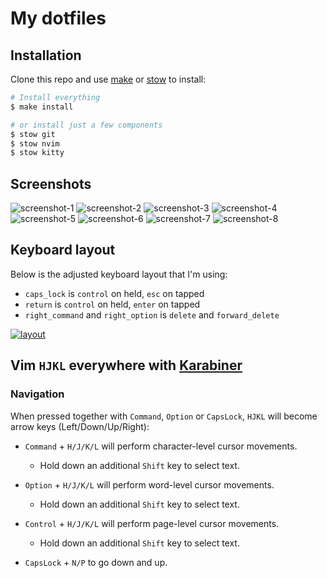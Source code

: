 # My dotfiles

## Installation

Clone this repo and use [make](https://www.gnu.org/software/make/) or
[stow](https://www.gnu.org/software/stow/) to install:

```bash
# Install everything
$ make install

# or install just a few components
$ stow git
$ stow nvim
$ stow kitty
```

## Screenshots

![screenshot-1](screenshots/1.png)
![screenshot-2](screenshots/2.png)
![screenshot-3](screenshots/3.png)
![screenshot-4](screenshots/4.png)
![screenshot-5](screenshots/5.png)
![screenshot-6](screenshots/6.png)
![screenshot-7](screenshots/7.png)
![screenshot-8](screenshots/8.png)

## Keyboard layout

Below is the adjusted keyboard layout that I'm using:

- `caps_lock` is `control` on held, `esc` on tapped
- `return` is `control` on held, `enter` on tapped
- `right_command` and `right_option` is `delete` and `forward_delete`

[![layout](karabiner/apple_keyboard.png)][1]

[1]: http://www.keyboard-layout-editor.com/##@_backcolor=%23dbdbdb&name=Apple%20Wireless%20Keyboard&author=Alistair%20Calder&radii=6px%206px%2012px%2012px%20%2F%2F%2018px%2018px%2012px%2012px&css=%2F@import%20url(http%2F:%2F%2F%2F%2Ffonts.googleapis.com%2F%2Fcss%3Ffamily%2F=Varela+Round)%2F%3B%0A%0A%23keyboard-bg%20%7B%20%0A%20%20%20%20background-image%2F:%20linear-gradient(to%20bottom,%20rgba(0,0,0,0.5)%200%25,%20rgba(0,0,0,0)%204%25,%20rgba(255,255,255,0.3)%206%25,%20rgba(0,0,0,0)%2010%25),%20%0A%20%20%20%20%20%20%20%20%20%20%20%20%20%20%20%20%20%20%20%20%20%20linear-gradient(to%20right,%20rgba(0,0,0,0.1)%200%25,%20rgba(0,0,0,0)%20100%25)%20!important%2F%3B%20%0A%7D%0A%0A.keylabel%20%7B%0A%20%20%20%20font-family%2F:%20'volkswagen%2F_serialregular'%2F%3B%0A%7D%0A%0A%2F%2F*%20Strangely,%20%22Volkswagen%20Serial%22%20doesn't%20have%20a%20tilde%20character%20*%2F%2F%0A.varela%20%7B%20%0A%20%20%20%20font-family%2F:%20'Varela%20Round'%2F%3B%20%0A%20%20%20%20display%2F:%20inline-block%2F%3B%20%0A%20%20%20%20font-size%2F:%20inherit%2F%3B%20%0A%20%20%20%20text-rendering%2F:%20auto%2F%3B%20%0A%20%20%20%20-webkit-font-smoothing%2F:%20antialiased%2F%3B%20%0A%20%20%20%20-moz-osx-font-smoothing%2F:%20grayscale%2F%3B%0A%20%20%20%20transform%2F:%20translate(0,%200)%2F%3B%0A%7D%0A.varela-tilde%2F:after%20%7B%20content%2F:%20%22%5C07e%22%2F%3B%20%7D&pcb:false&plate:false%3B&@_y:0.75&t=%23666666&g:true&p=CHICKLET&a:7&f:2&w:1.0357&h:0.75%3B&=esc&_a:4&fa@:0&:0&:0&:1%3B&w:1.0357&h:0.75%3B&=%0A%0A%0AF1&_w:1.0357&h:0.75%3B&=%0A%0A%0AF2&_w:1.0357&h:0.75%3B&=%0A%0A%0AF3&_w:1.0357&h:0.75%3B&=%0A%0A%0AF4&_w:1.0357&h:0.75%3B&=%0A%0A%0AF5&_w:1.0357&h:0.75%3B&=%0A%0A%0AF6&_w:1.0357&h:0.75%3B&=%0A%0A%0AF7%0A%0A%0A%0A%0A%0A%3Ci%20class%2F='fa%20fa-backward'%3E%3C%2F%2Fi%3E&_fa@:0&:0&:0&:1&:0&:0&:0&:0&:0&:1%3B&w:1.0357&h:0.75%3B&=%0A%0A%0AF8%0A%0A%0A%0A%0A%0A%3Ci%20class%2F='fa%20fa-play'%3E%3C%2F%2Fi%3E%3Ci%20class%2F='fa%20fa-pause'%3E%3C%2F%2Fi%3E&_fa@:0&:0&:0&:1%3B&w:1.0357&h:0.75%3B&=%0A%0A%0AF9%0A%0A%0A%0A%0A%0A%3Ci%20class%2F='fa%20fa-forward'%3E%3C%2F%2Fi%3E&_w:1.0357&h:0.75%3B&=%0A%0A%0AF10%0A%0A%0A%0A%0A%0A%3Ci%20class%2F='fa%20fa-volume-off'%3E%3C%2F%2Fi%3E&_w:1.0357&h:0.75%3B&=%0A%0A%0AF11%0A%0A%0A%0A%0A%0A%3Ci%20class%2F='fa%20fa-volume-down'%3E%3C%2F%2Fi%3E&_w:1.0357&h:0.75%3B&=%0A%0A%0AF12%0A%0A%0A%0A%0A%0A%3Ci%20class%2F='fa%20fa-volume-up'%3E%3C%2F%2Fi%3E&_a:7&w:1.0357&h:0.75%3B&=%3Ci%20class%2F='fa%20fa-eject'%3E%3C%2F%2Fi%3E%3B&@_y:-0.25&g:false&a:5&f:5&fa@:3%3B%3B&=%3Ci%20class%2F=%22varela%20varela-tilde%22%3E%3C%2F%2Fi%3E%0A%60&=!%0A1&=%2F@%0A2&=%23%0A3&=$%0A4&=%25%0A5&=%E2%8C%83%0A6&=%2F&%0A7&=*%0A8&=(%0A9&=)%0A0&_fa@:3&=undefined%3B%3B&=%E2%80%93%0A-&=+%0A%2F=&_g:true&a:4&f:2&w:1.5%3B&=%0A%0A%0Adelete%3B&@_g:false&w:1.5%3B&=%0Atab&_a:7&f:5%3B&=Q&=W&=E&=R&=T&=Y&=U&=I&=O&=P&_a:5%3B&=%7B%0A%5B&=%7D%0A%5D&=%7C%0A%5C%3B&@_a:4&f:2&fa@:1%3B&w:1.75%3B&=esc%0Acontrol&_a:7&f:5%3B&=A&=S&=D&_n:true%3B&=F&=G&_a:5&fa@:0&:1&:0&:0&:0&:0&:1%3B%3B&=%0A%E2%86%90%0A%0A%0A%0A%0AH&_n:true%3B&=%0A%E2%86%93%0A%0A%0A%0A%0AJ&=%0A%E2%86%91%0A%0A%0A%0A%0AK&_sm=alps%3B&=%0A%E2%86%92%0A%0A%0A%0A%0AL&_f:5%3B&=%2F:%0A%2F%3B&_f:5%3B&=%22%0A'&_a:4&f:2&f2:1&w:1.75%3B&=%0A%0Areturn%0Acontrol%3B&@_f:2&w:2.25%3B&=%0Ashift&_a:7&f:5%3B&=Z&=X&=C&=V&=B&=N&=M&_a:5%3B&=%3C%0A,&=%3E%0A.&=%3F%0A%2F%2F&_a:4&f:2&w:2.25%3B&=%0A%0A%0Ashift%3B&@_g:true&h:1.111%3B&=%0Afn&_fa@:0&:0&:5%3B&h:1.111%3B&=%0A%0A%E2%8C%83%0Acontrol&_g:false&h:1.111%3B&=%0A%0A%E2%8C%A5%0Aoption&_w:1.25&h:1.111%3B&=%0A%0A%E2%8C%98%0Acommand&_a:7&w:5&h:1.111%3B&=&_a:4&fa@:5%3B&w:1.25&h:1.111%3B&=%E2%8C%AB%0Adelete&_h:1.111%3B&=%E2%8C%A6%0Ahyper&_x:1&g:true&a:7&f:5&h:0.611%3B&=%E2%86%91%3B&@_y:-0.5&x:11.5&h:0.6111%3B&=%E2%86%90&_h:0.6111%3B&=%E2%86%93&_h:0.6111%3B&=%E2%86%92

## Vim `HJKL` everywhere with [Karabiner](karabiner/.config/karabiner/karabiner.json)

### Navigation

When pressed together with `Command`, `Option` or `CapsLock`, `HJKL` will
become arrow keys (Left/Down/Up/Right):

- `Command` + `H/J/K/L` will perform character-level cursor movements.
  - Hold down an additional `Shift` key to select text.

- `Option` + `H/J/K/L` will perform word-level cursor movements.
  - Hold down an additional `Shift` key to select text.

- `Control` + `H/J/K/L` will perform page-level cursor movements.
  - Hold down an additional `Shift` key to select text.

- `CapsLock` + `N/P` to go down and up.

